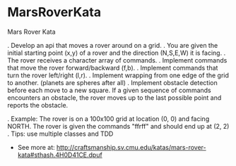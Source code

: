 MarsRoverKata
=============

Mars Rover Kata

. Develop an api that moves a rover around on a grid.
. You are given the initial starting point (x,y) of a rover and the direction (N,S,E,W) it is facing.
. The rover receives a character array of commands.
. Implement commands that move the rover forward/backward (f,b).
. Implement commands that turn the rover left/right (l,r).
. Implement wrapping from one edge of the grid to another. (planets are spheres after all)
. Implement obstacle detection before each move to a new square. If a given sequence of commands encounters an obstacle, the rover moves up to the last possible point and reports the obstacle.

. Example: The rover is on a 100x100 grid at location (0, 0) and facing NORTH. The rover is given the commands "ffrff" and should end up at (2, 2)
. Tips: use multiple classes and TDD

- See more at: http://craftsmanship.sv.cmu.edu/katas/mars-rover-kata#sthash.4H0D41CE.dpuf
